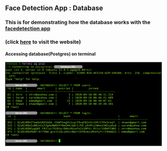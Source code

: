 ## Face Detection App : Database

### This is for demonstrating how the database works with the [facedetection app](https://fd-smart-brain.herokuapp.com/)
### (click [here](https://fd-smart-brain.herokuapp.com/) to visit the website)

#### Accessing database(Postgres) on terminal

![](./db_terminal.png)
